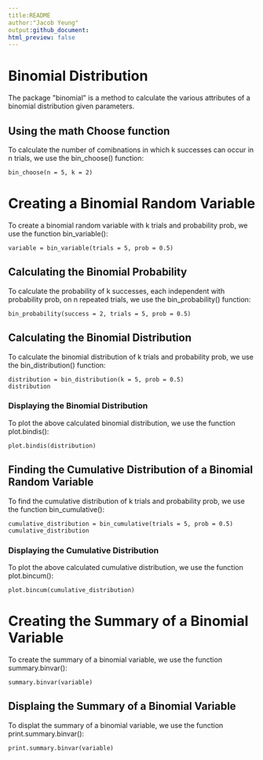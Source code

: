 ```yaml
---
title:README
author:"Jacob Yeung"
output:github_document:
html_preview: false
---
```

# Binomial Distribution
  
The package "binomial" is a method to calculate the various attributes of a binomial distribution given parameters.

## Using the math Choose function

To calculate the number of comibnations in which k successes can occur in n trials, we use the bin_choose() function:

```{r}
bin_choose(n = 5, k = 2)
```

# Creating a Binomial Random Variable

To create a binomial random variable with k trials and probability prob, we use the function bin_variable():

```{r}
variable = bin_variable(trials = 5, prob = 0.5)
```


## Calculating the Binomial Probability

To calculate the probability of k successes, each independent with probability prob, on n repeated trials, we use the bin_probability() function:

```{r}
bin_probability(success = 2, trials = 5, prob = 0.5)
```

## Calculating the Binomial Distribution

To calculate the binomial distribution of k trials and probability prob, we use the bin_distribution() function:

```{r}
distribution = bin_distribution(k = 5, prob = 0.5)
distribution
```

### Displaying the Binomial Distribution

To plot the above calculated binomial distribution, we use the function plot.bindis():

```{r}
plot.bindis(distribution)
```

## Finding the Cumulative Distribution of a Binomial Random Variable

To find the cumulative distribution of k trials and probability prob, we use the function bin_cumulative():

```{r}
cumulative_distribution = bin_cumulative(trials = 5, prob = 0.5)
cumulative_distribution
```

### Displaying the Cumulative Distribution

To plot the above calculated cumulative distribution, we use the function plot.bincum():

```{r}
plot.bincum(cumulative_distribution)
```

# Creating the Summary of a Binomial Variable

To create the summary of a binomial variable, we use the function summary.binvar():

```{r}
summary.binvar(variable)
```

## Displaing the Summary of a Binomial Variable

To displat the summary of a binomial variable, we use the function print.summary.binvar():

```{r}
print.summary.binvar(variable)
```
